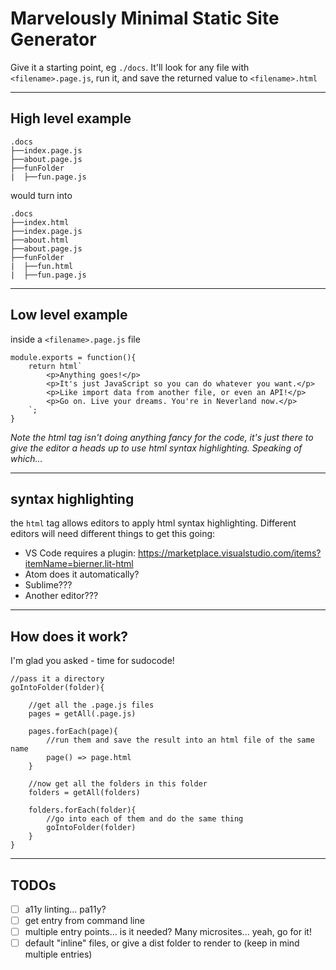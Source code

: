 # Marvelously Minimal Static Site Generator

Give it a starting point, eg `./docs`. It'll look for any file with `<filename>.page.js`, run it, and save the returned value to `<filename>.html`

---

## High level example

```
.docs
├──index.page.js
├──about.page.js
├──funFolder
|  ├──fun.page.js
```

would turn into

```
.docs
├──index.html
├──index.page.js
├──about.html
├──about.page.js
├──funFolder
|  ├──fun.html
|  ├──fun.page.js
```

---

## Low level example

inside a `<filename>.page.js` file
```
module.exports = function(){
    return html`
        <p>Anything goes!</p>
        <p>It's just JavaScript so you can do whatever you want.</p>
        <p>Like import data from another file, or even an API!</p>
        <p>Go on. Live your dreams. You're in Neverland now.</p>
    `; 
}
```

_Note the html tag isn't doing anything fancy for the code, it's just there to give the editor a heads up to use html syntax highlighting. Speaking of which..._

---

## syntax highlighting
the `html` tag allows editors to apply html syntax highlighting. Different editors will need different things to get this going:

 - VS Code requires a plugin: https://marketplace.visualstudio.com/items?itemName=bierner.lit-html
 - Atom does it automatically?
 - Sublime???
 - Another editor???

---

## How does it work?

I'm glad you asked - time for sudocode!

```
//pass it a directory
goIntoFolder(folder){

    //get all the .page.js files
    pages = getAll(.page.js)
    
    pages.forEach(page){
        //run them and save the result into an html file of the same name
        page() => page.html
    }

    //now get all the folders in this folder
    folders = getAll(folders)

    folders.forEach(folder){
        //go into each of them and do the same thing
        goIntoFolder(folder)
    }
}
```

---

## TODOs

 - [ ] a11y linting... pa11y?
 - [ ] get entry from command line
 - [ ] multiple entry points... is it needed? Many microsites... yeah, go for it!
 - [ ] default "inline" files, or give a dist folder to render to (keep in mind multiple entries)